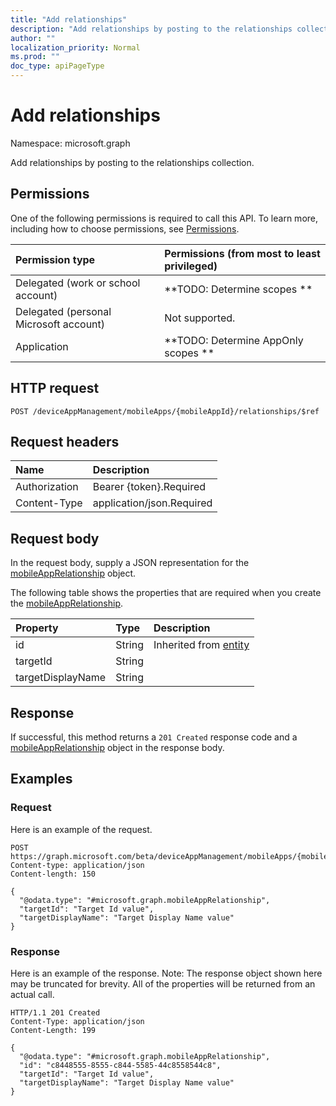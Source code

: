 ```yaml
---
title: "Add relationships"
description: "Add relationships by posting to the relationships collection."
author: ""
localization_priority: Normal
ms.prod: ""
doc_type: apiPageType
---
```


# Add relationships

Namespace: microsoft.graph

Add relationships by posting to the relationships collection.

## Permissions
One of the following permissions is required to call this API. To learn more, including how to choose permissions, see [Permissions](/concepts/permissions-reference.md).

|Permission type|Permissions (from most to least privileged)|
|:---|:---|
|Delegated (work or school account)|**TODO: Determine scopes **|
|Delegated (personal Microsoft account)|Not supported.|
|Application|**TODO: Determine AppOnly scopes **|

## HTTP request
<!-- {
  "blockType": "ignored"
}
-->
``` http
POST /deviceAppManagement/mobileApps/{mobileAppId}/relationships/$ref
```

## Request headers
|Name|Description|
|:---|:---|
|Authorization|Bearer {token}.Required|
|Content-Type|application/json.Required|

## Request body
In the request body, supply a JSON representation for the [mobileAppRelationship](../resources/mobileapprelationship.md) object.

The following table shows the properties that are required when you create the [mobileAppRelationship](../resources/mobileapprelationship.md).

|Property|Type|Description|
|:---|:---|:---|
|id|String| Inherited from [entity](../resources/entity.md)|
|targetId|String||
|targetDisplayName|String||



## Response
If successful, this method returns a `201 Created` response code and a [mobileAppRelationship](../resources/mobileapprelationship.md) object in the response body.

## Examples

### Request
Here is an example of the request.
<!-- {
  "blockType": "request",
  "name": "create_mobileapprelationship_from_"
}
-->
``` http
POST https://graph.microsoft.com/beta/deviceAppManagement/mobileApps/{mobileAppId}/relationships
Content-type: application/json
Content-length: 150

{
  "@odata.type": "#microsoft.graph.mobileAppRelationship",
  "targetId": "Target Id value",
  "targetDisplayName": "Target Display Name value"
}
```

### Response
Here is an example of the response. Note: The response object shown here may be truncated for brevity. All of the properties will be returned from an actual call.
<!-- {
  "blockType": "response",
  "truncated": true,
  "@odata.type": "microsoft.graph.mobileapprelationship"
}
-->
``` http
HTTP/1.1 201 Created
Content-Type: application/json
Content-Length: 199

{
  "@odata.type": "#microsoft.graph.mobileAppRelationship",
  "id": "c8448555-8555-c844-5585-44c8558544c8",
  "targetId": "Target Id value",
  "targetDisplayName": "Target Display Name value"
}
```

